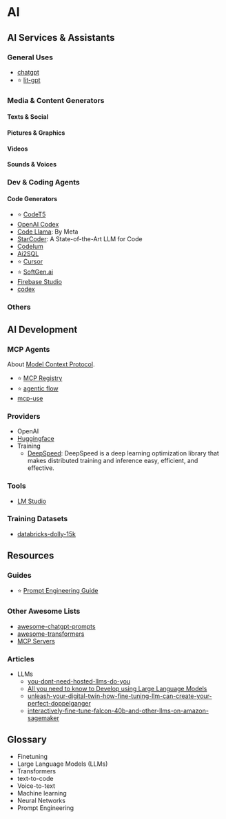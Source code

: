 # AI


<!-- ------------------------------------ -->
## AI Services & Assistants


### General Uses

* [chatgpt]()
* ⭐ [lit-gpt](https://github.com/Lightning-AI/lit-gpt/tree/main)
 


### Media & Content Generators

#### Texts & Social

#### Pictures & Graphics

#### Videos

#### Sounds & Voices



### Dev & Coding Agents

#### Code Generators

* ⭐ [CodeT5](https://github.com/salesforce/CodeT5/blob/main/CodeT5%2B/README.md)
* [OpenAI Codex](https://openai.com/blog/openai-codex)
* [Code Llama](https://ai.meta.com/blog/code-llama-large-language-model-coding/): By Meta
* [StarCoder](https://huggingface.co/blog/starcoder): A State-of-the-Art LLM for Code
* [CodeIum](https://codeium.com/?utm_source=sourceforge&utm_medium=list&utm_campaign=sourceforge1)
* [Ai2SQL](https://www.ai2sql.io/)
* ⭐ [Cursor](https://cursor.com)
* ⭐ [SoftGen.ai](https://softgen.ai/dashboard)
* [Firebase Studio](https://firebase.studio/)
* [codex](https://github.com/openai/codex)


### Others



<!-- ------------------------------------ -->
## AI Development

### MCP Agents

About [Model Context Protocol](https://modelcontextprotocol.io/).

* ⭐ [MCP Registry](https://github.com/mcp)
* ⭐ [agentic flow](https://agenticflow.ai/app/explore)
* [mcp-use](https://mcp-use.com/)

### Providers

* OpenAI
* [Huggingface](https://huggingface.co/)
* Training
   * [DeepSpeed](https://github.com/microsoft/DeepSpeed): DeepSpeed is a deep learning optimization library that makes distributed training and inference easy, efficient, and effective.

### Tools

* [LM Studio](https://lmstudio.ai/download)

### Training Datasets

* [databricks-dolly-15k](https://huggingface.co/datasets/databricks/databricks-dolly-15k)



<!-- ------------------------------------ -->
## Resources


### Guides

- ⭐ [Prompt Engineering Guide](https://www.promptingguide.ai/)



### Other Awesome Lists

* [awesome-chatgpt-prompts](https://github.com/f/awesome-chatgpt-prompts)
* [awesome-transformers](https://github.com/huggingface/transformers/blob/main/awesome-transformers.md#L0-L1)
* [MCP Servers](https://github.com/modelcontextprotocol/servers)



### Articles

- LLMs
  - [you-dont-need-hosted-llms-do-you](https://betterprogramming.pub/you-dont-need-hosted-llms-do-you-1160b2520526)
  - [All you need to know to Develop using Large Language Models](https://towardsdatascience.com/all-you-need-to-know-to-develop-using-large-language-models-5c45708156bc)
  - [unleash-your-digital-twin-how-fine-tuning-llm-can-create-your-perfect-doppelganger](https://betterprogramming.pub/unleash-your-digital-twin-how-fine-tuning-llm-can-create-your-perfect-doppelganger-b5913e7dda2e)
  - [interactively-fine-tune-falcon-40b-and-other-llms-on-amazon-sagemaker](https://aws.amazon.com/ru/blogs/machine-learning/interactively-fine-tune-falcon-40b-and-other-llms-on-amazon-sagemaker-studio-notebooks-using-qlora/)


<!-- ------------------------------------ -->
## Glossary

* Finetuning
* Large Language Models (LLMs)
* Transformers
* text-to-code
* Voice-to-text
* Machine learning
* Neural Networks
* Prompt Engineering

